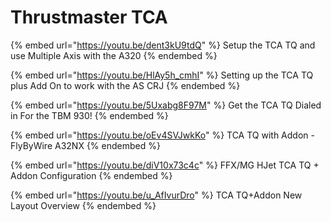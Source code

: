 # Thrustmaster TCA

{% embed url="https://youtu.be/dent3kU9tdQ" %}
Setup the TCA TQ and use Multiple Axis with the A320
{% endembed %}

{% embed url="https://youtu.be/HlAy5h_cmhI" %}
Setting up the TCA TQ plus Add On to work with the AS CRJ
{% endembed %}

{% embed url="https://youtu.be/5Uxabg8F97M" %}
Get the TCA TQ Dialed in For the TBM 930!
{% endembed %}

{% embed url="https://youtu.be/oEv4SVJwkKo" %}
TCA TQ with Addon - FlyByWire A32NX
{% endembed %}

{% embed url="https://youtu.be/diV10x73c4c" %}
FFX/MG HJet TCA TQ + Addon Configuration
{% endembed %}

{% embed url="https://youtu.be/u_AfIvurDro" %}
TCA TQ+Addon New Layout Overview
{% endembed %}

